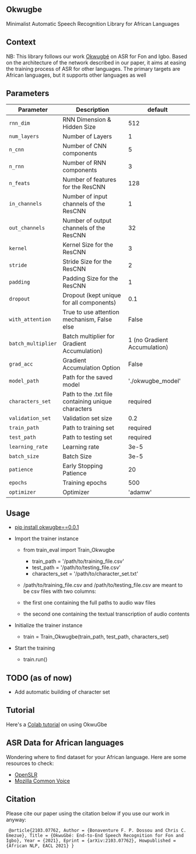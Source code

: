 ## Okwugbe
Minimalist Automatic Speech Recognition Library for African Languages

## Context
NB: This library follows our work [Okwugbé](https://arxiv.org/abs/2103.07762) on ASR for Fon and Igbo. Based on the architecture of the network described in our
paper, it aims at easing the training process of ASR for other languages.
The primary targets are African languages, but it supports other languages as well
## Parameters
| Parameter | Description | default | 
| --- | --- | --- |
| `rnn_dim` | RNN Dimension & Hidden Size | 512 |
| `num_layers` | Number of Layers | 1 |
| `n_cnn` | Number of CNN components | 5 |
| `n_rnn` | Number of RNN components | 3 |
| `n_feats` | Number of features for the ResCNN | 128 |
| `in_channels` | Number of input channels of the ResCNN | 1 |
| `out_channels` | Number of output channels of the ResCNN | 32 |
| `kernel` | Kernel Size for the ResCNN | 3 |
| `stride` | Stride Size for the ResCNN | 2 |
| `padding` | Padding Size for the ResCNN | 1 |
| `dropout` | Dropout (kept unique for all components) | 0.1 |
| `with_attention` | True to use attention mechanism, False else | False |
| `batch_multiplier` | Batch multiplier for Gradient Accumulation) | 1 (no Gradient Accumulation) |
| `grad_acc` | Gradient Accumulation Option | False |
| `model_path` | Path for the saved model | './okwugbe_model' |
| `characters_set` | Path to the .txt file containing unique characters | required |
| `validation_set` | Validation set size | 0.2 |
| `train_path` | Path to training set | required |
| `test_path` | Path to testing set | required |
| `learning_rate` | Learning rate | 3e-5 |
| `batch_size` | Batch Size | 3e-5 |
| `patience` | Early Stopping Patience | 20 |
| `epochs` | Training epochs | 500 |
| `optimizer` | Optimizer | 'adamw' |

## Usage
* [pip install okwugbe==0.0.1](https://pypi.org/project/okwugbe/0.0.1/)
* Import the trainer instance
    - from train_eval import Train_Okwugbe 
        - train_path = '/path/to/training_file.csv'
        - test_path = '/path/to/testing_file.csv'
        - characters_set = '/path/to/character_set.txt'
    
    - /path/to/training_file.csv and /path/to/testing_file.csv are meant to be csv files with two columns:
    - the first one containing the full paths to audio wav files
    - the second one containing the textual transcription of audio contents

* Initialize the trainer instance
    - train = Train_Okwugbe(train_path, test_path, characters_set)

* Start the training
    - train.run()

## TODO (as of now)
* Add automatic building of character set
## Tutorial
Here's a [Colab tutorial](https://colab.research.google.com/drive/1bZxd7yBOHlqIJBBUUImh8vwF4Zn_A7a5?usp=sharing) on using OkwuGbe
## ASR Data for African languages
Wondering where to find dataset for your African language. Here are some resources to check:
- [OpenSLR](https://www.openslr.org/resources.php)
- [Mozilla Common Voice](https://commonvoice.mozilla.org/en/datasets)
## Citation
Please cite our paper using the citation below if you use our work in anyway:

`
@article{2103.07762,
Author = {Bonaventure F. P. Dossou and Chris C. Emezue},
Title = {OkwuGbé: End-to-End Speech Recognition for Fon and Igbo},
Year = {2021},
Eprint = {arXiv:2103.07762},
Howpublished = {African NLP, EACL 2021}
}`
